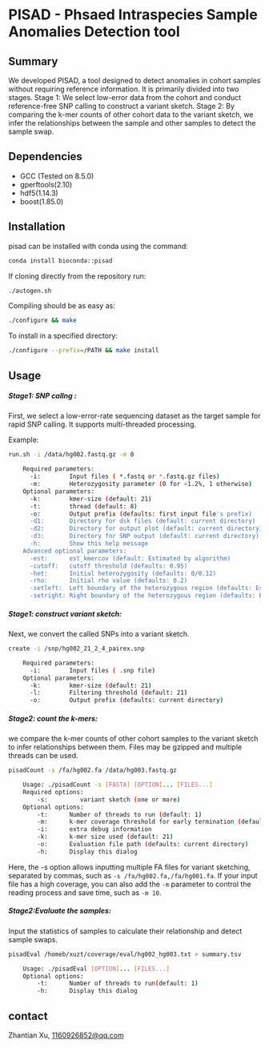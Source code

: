 # PISAD - Phsaed Intraspecies Sample Anomalies Detection tool

## Summary

We developed PISAD, a tool designed to detect anomalies in cohort samples without requiring reference information. It is primarily divided into two stages. Stage 1: We select low-error data from the cohort and conduct reference-free SNP calling to construct a variant sketch. Stage 2: By comparing the k-mer counts of other cohort data to the variant sketch, we infer the relationships between the sample and other samples to detect the sample swap.

## Dependencies

- GCC (Tested on 8.5.0)
- gperftools(2.10)
- hdf5(1.14.3)
- boost(1.85.0)

## Installation

pisad can be installed with conda using the command:
```bash
conda install bioconda::pisad
```

If cloning directly from the repository run:
```bash
./autogen.sh
```

Compiling should be as easy as:

```bash
./configure && make
```

To install in a specified directory:

```bash
./configure --prefix=/PATH && make install
```

## Usage

##### Stage1: SNP callng :

First, we select a low-error-rate sequencing dataset as the target sample for rapid SNP calling. It supports multi-threaded processing.

Example:

```bash
run.sh -i /data/hg002.fastq.gz -m 0
```

```bash
    Required parameters:
      -i:        Input files ( *.fastq or *.fastq.gz files)
      -m:        Heterozygosity parameter (0 for <1.2%, 1 otherwise)
    Optional parameters:
      -k:        kmer-size (default: 21)
      -t:        thread (default: 8)
      -o:        Output prefix (defaults: first input file's prefix)
      -d1:       Directory for dsk files (default: current directory)
      -d2:       Directory for output plot (default: current directory)
      -d3:       Directory for SNP output (default: current directory)
      -h:        Show this help message
    Advanced optional parameters:
      -est:      est_kmercov (default: Estimated by algorithm)
      -cutoff:   cutoff threshold (defaults: 0.95)
      -het:      Initial heterozygosity (defaults: 0/0.12)
      -rho:      Initial rho value (defaults: 0.2)
      -setleft:  Left boundary of the heterozygous region (defaults: Estimated by algorithm)
      -setright: Right boundary of the heterozygous region (defaults: Estimated by algorithm)
```

##### Stage1: construct variant sketch:

Next, we convert the called SNPs into a variant sketch.

```bash
create -i /snp/hg002_21_2_4_pairex.snp
```

```bash
    Required parameters:
      -i:        Input files ( .snp file)
    Optional parameters:
      -k:        kmer-size (default: 21)
      -l:        Filtering threshold (default: 21)
      -o:        Output prefix (defaults: current directory)
```

##### Stage2: count the k-mers:

we compare the k-mer counts of other cohort samples to the variant sketch to infer relationships between them. Files may be gzipped and multiple threads can be used.

```bash
pisadCount -s /fa/hg002.fa /data/hg003.fastq.gz
```

```bash
    Usage: ./pisadCount -s [FASTA] [OPTION]... [FILES...]
    Required options:
        -s:         variant sketch (one or more)
    Optional options:
        -t:      Number of threads to run (default: 1)
        -m:      k-mer coverage threshold for early termination (default: inf)
        -i:      extra debug information
        -k:      k-mer size used (default: 21)
        -o:      Evaluation file path (defaults: current directory)
        -h:      Display this dialog

```

Here, the -s option allows inputting multiple FA files for variant sketching, separated by commas, such as `-s /fa/hg002.fa,/fa/hg001.fa`.
If your input file has a high coverage, you can also add the `-m` parameter to control the reading process and save time, such as `-m 10`.

##### Stage2:Evaluate the samples:

Input the statistics of samples to calculate their relationship and detect sample swaps.

```bash
pisadEval /homeb/xuzt/coverage/eval/hg002_hg003.txt > summary.tsv
```

```bash
    Usage: ./pisadEval [OPTION]... [FILES...]
    Optional options:
        -t:      Number of threads to run(default: 1)
        -h:      Display this dialog

```

## contact

Zhantian Xu, 1160926852@qq.com 